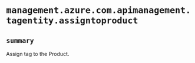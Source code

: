# `management.azure.com.apimanagement.tagentity.assigntoproduct`

## `summary`
Assign tag to the Product.


